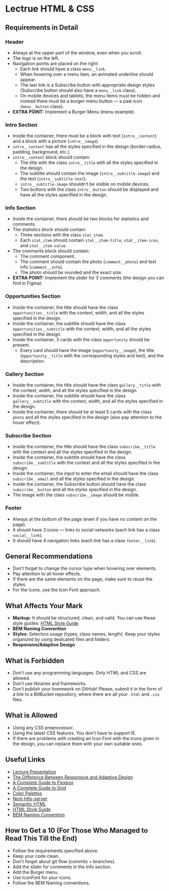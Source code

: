 # Lectrue HTML & CSS #

## Requirements in Detail

### Header
- Always at the upper part of the window, even when you scroll.
- The logo is on the left.
- Navigation points are placed on the right:
  - Each link should have a class `menu__link`.
  - When hovering over a menu item, an animated underline should appear.
  - The last link is a Subscribe button with appropriate design styles (Subscribe button should also have a `menu__link` class).
  - On mobile devices and tablets, the menu items must be hidden and instead there must be a burger-menu button — a paw icon (`menu__button` class).
- **EXTRA POINT:** Implement a Burger Menu (menu example).

### Intro Section
- Inside the container, there must be a block with text (`intro__content`) and a block with a picture (`intro__image`).
- `intro__content` has all the styles specified in the design (border-radius, padding, background, etc.).
- `intro__content` block should contain:
  - The title with the class `intro__title` with all the styles specified in the design.
  - The subtitle should contain the image (`intro__subtitle-image`) and the text (`intro__subtitle-text`).
  - `intro__subtitle-image` shouldn’t be visible on mobile devices.
  - Two buttons with the class `intro__button` should be displayed and have all the styles specified in the design.

### Info Section
- Inside the container, there should be two blocks for statistics and comments.
- The statistics block should contain:
  - Three sections with the class `stat_item`.
  - Each `stat_item` should contain `stat__item-title`, `stat__item-icon`, and `stat__item-value`.
- The comments block should contain:
  - The comment component.
  - The comment should contain the photo (`comment__photo`) and text info (`comment__info`).
  - The photo should be rounded and the exact size.
- **EXTRA POINT:** Implement the slider for 3 comments (the design you can find in Figma).

### Opportunities Section
- Inside the container, the title should have the class `opportunities__title` with the context, width, and all the styles specified in the design.
- Inside the container, the subtitle should have the class `opportunities__subtitle` with the context, width, and all the styles specified in the design.
- Inside the container, 3 cards with the class `opportunity` should be present.
  - Every card should have the image (`opportunity__image`), the title (`opportunity__title` with the corresponding styles and text), and the description.

### Gallery Section
- Inside the container, the title should have the class `gallery__title` with the context, width, and all the styles specified in the design.
- Inside the container, the subtitle should have the class `gallery__subtitle` with the context, width, and all the styles specified in the design.
- Inside the container, there should be at least 5 cards with the class `photo` and all the styles specified in the design (also pay attention to the hover effect).

### Subscribe Section
- Inside the container, the title should have the class `subscribe__title` with the context and all the styles specified in the design.
- Inside the container, the subtitle should have the class `subscribe__subtitle` with the context and all the styles specified in the design.
- Inside the container, the input to enter the email should have the class `subscribe__email` and all the styles specified in the design.
- Inside the container, the Subscribe button should have the class `subscribe__button` and all the styles specified in the design.
- The image with the class `subscribe__image` should be visible.

### Footer
- Always at the bottom of the page (even if you have no content on the page).
- It should have 3 icons — links to social networks (each link has a class `social__link`).
- It should have 4 navigation links (each link has a class `footer__link`).

## General Recommendations
- Don’t forget to change the cursor type when hovering over elements.
- Pay attention to all hover effects.
- If there are the same elements on the page, make sure to reuse the styles.
- For the icons, use the Icon Font approach.

## What Affects Your Mark
- **Markup:** It should be structured, clean, and valid. You can use these style guides: [HTML Style Guide](https://www.w3schools.com/html/html5_syntax.asp)
- **BEM Naming Convention**
- **Styles:** Selectors usage (types, class names, length). Keep your styles organized by using dedicated files and folders.
- **Responsive/Adaptive Design**

## What is Forbidden
- Don’t use any programming languages. Only HTML and CSS are allowed.
- Don’t use libraries and frameworks.
- Don’t publish your homework on GitHub! Please, submit it in the form of a link to a BitBucket repository, where there are all your `.html` and `.css` files.

## What is Allowed
- Using any CSS preprocessor.
- Using the latest CSS features. You don’t have to support IE.
- If there are problems with creating an Icon Font with the icons given in the design, you can replace them with your own suitable ones.

## Useful Links
- [Lecture Presentation](#)
- [The Difference Between Responsive and Adaptive Design](https://www.smashingmagazine.com/2018/01/understanding-responsive-adaptive-images/)
- [A Complete Guide to Flexbox](https://css-tricks.com/snippets/css/a-guide-to-flexbox/)
- [A Complete Guide to Grid](https://css-tricks.com/snippets/css/complete-guide-grid/)
- [Color Palettes](https://www.color-hex.com/)
- [Npm http-server](https://www.npmjs.com/package/http-server)
- [Semantic HTML](https://developer.mozilla.org/en-US/docs/Glossary/Semantics#semantics_in_html)
- [HTML Style Guide](https://www.w3schools.com/html/html5_syntax.asp)
- [BEM Naming Convention](https://en.bem.info/methodology/naming-convention/)

## How to Get a 10 (For Those Who Managed to Read This Till the End)
- Follow the requirements specified above.
- Keep your code clean.
- Don’t forget about git flow (commits + branches).
- Add the slider for comments in the Info section.
- Add the Burger menu.
- Use IconFont for your icons.
- Follow the BEM Naming conventions.